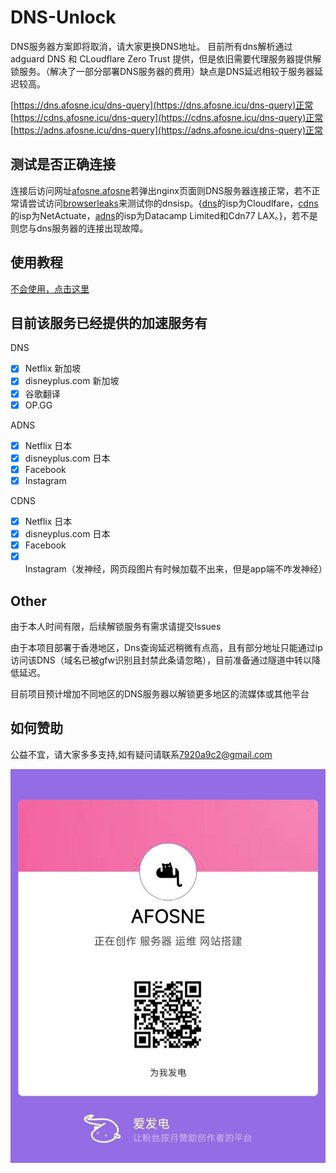 # DNS-Unlock
  DNS服务器方案即将取消，请大家更换DNS地址。
  目前所有dns解析通过 adguard DNS 和 CLoudflare Zero Trust 提供，但是依旧需要代理服务器提供解锁服务。（解决了一部分部署DNS服务器的费用）缺点是DNS延迟相较于服务器延迟较高。


[https://dns.afosne.icu/dns-query](https://dns.afosne.icu/dns-query)正常<br/>
[https://cdns.afosne.icu/dns-query](https://cdns.afosne.icu/dns-query)正常<br/>
[https://adns.afosne.icu/dns-query](https://adns.afosne.icu/dns-query)正常<br/>

## 测试是否正确连接
  连接后访问网址[afosne.afosne](http://afosne.afosne/)若弹出nginx页面则DNS服务器连接正常，若不正常请尝试访问[browserleaks](https://browserleaks.com/dns)来测试你的dnsisp。{[dns](https://dns.afosne.icu/dns-query)的isp为Cloudlfare，[cdns](https://cdns.afosne.icu/dns-query)的isp为NetActuate，[adns](https://adns.afosne.icu/dns-query)的isp为Datacamp Limited和Cdn77 LAX。}，若不是则您与dns服务器的连接出现故障。

## 使用教程

[不会使用，点击这里](/tutorial.md)


## 目前该服务已经提供的加速服务有
DNS
- [x] Netflix 新加坡
- [x] disneyplus.com 新加坡
- [x] 谷歌翻译
- [x] OP.GG

ADNS
      
- [x] Netflix 日本
- [x] disneyplus.com 日本
- [x] Facebook
- [x] Instagram

CDNS

- [x] Netflix 日本
- [x] disneyplus.com 日本
- [x] Facebook
- [x] Instagram（发神经，网页段图片有时候加载不出来，但是app端不咋发神经）
## Other

由于本人时间有限，后续解锁服务有需求请提交Issues

由于本项目部署于香港地区，Dns查询延迟稍微有点高，且有部分地址只能通过ip访问该DNS（域名已被gfw识别且封禁此条请忽略），目前准备通过隧道中转以降低延迟。

目前项目预计增加不同地区的DNS服务器以解锁更多地区的流媒体或其他平台

## 如何赞助

公益不宜，请大家多多支持,如有疑问请联系[7920a9c2@gmail.com](mailto:7920a9c2@gmail.com) 

![爱发电](/img/afd.jpg)

